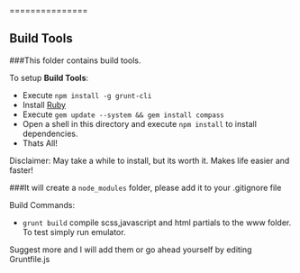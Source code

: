 
===============

Build Tools
-----------

###This folder contains build tools.

To setup **Build Tools**:

* Execute `npm install -g grunt-cli`
* Install <a href="http://rubyinstaller.org/"> Ruby </a>
* Execute `gem update --system && gem install compass`
* Open a shell in this directory and execute `npm install` to install dependencies. 
* Thats All!

Disclaimer: May take a while to install, but its worth it. Makes life easier and faster!

###It will create a `node_modules` folder, please add it to your .gitignore file

Build Commands:

* `grunt build` compile scss,javascript and html partials to the www folder. To test simply run emulator.

Suggest more and I will add them or go ahead yourself by editing Gruntfile.js